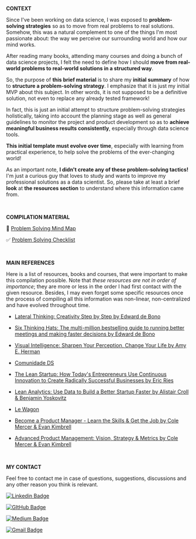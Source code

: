 **CONTEXT**

Since I've been working on data science, I was exposed to **problem-solving strategies** so as to move from real problems to real solutions. Somehow, this was a natural complement to one of the things I'm most passionate about: the way we perceive our surrounding world and how our mind works.

After reading many books, attending many courses and doing a bunch of data science projects, I felt the need to define how I should **move from real-world problems to real-world solutions in a structured way**.

So, the purpose of **this brief material** is to share my **initial summary** of how to **structure a problem-solving strategy**. I emphasize that it is just my initial MVP about this subject. In other words, it is not supposed to be a definitive solution, not even to replace any already tested framework! 

In fact, this is just an initial attempt to structure problem-solving strategies holistically, taking into account the planning stage as well as general guidelines to monitor the project and product development so as to **achieve meaningful business results consistently**, especially through data science tools. 

**This initial template must evolve over time**, especially with learning from practical experience, to help solve the problems of the ever-changing world!

As an important note, **I didn't create any of these problem-solving tactics!** I'm just a curious guy that loves to study and wants to improve my professional solutions as a data scientist. So, please take at least a brief **look** at **the resources section** to understand where this information came from.

<br> 

**COMPILATION MATERIAL**

🎨 [Problem Solving Mind Map](image.html)

✅ [Problem Solving Checklist](checklist.html)

<br>

**MAIN REFERENCES**

Here is a list of resources, books and courses, that were important to make this compilation possible. Note that *these resources are not in order of importance*; they are more or less in the order I had first contact with the given resource. Besides, I may even forget some specific resources once the process of compiling all this information was non-linear, non-centralized and have evolved throughout time.

* [Lateral Thinking: Creativity Step by Step by Edward de Bono](https://www.amazon.com.br/Lateral-Thinking-Creativity-Step-English-ebook/dp/B003V1WTLI/ref=sr_1_2?qid=1665854074&refinements=p_27%3AEdward+de+Bono&s=digital-text&sr=1-2&text=Edward+de+Bono)

* [Six Thinking Hats: The multi-million bestselling guide to running better meetings and making faster decisions by Edward de Bono](https://www.amazon.com.br/Thinking-Hats-English-Edward-Bono-ebook/dp/B073RW3RPJ/ref=sr_1_1?qid=1665854074&refinements=p_27%3AEdward+de+Bono&s=digital-text&sr=1-1&text=Edward+de+Bono)

* [Visual Intelligence: Sharpen Your Perception, Change Your Life by Amy E. Herman](https://www.amazon.com.br/gp/product/B00QPHSA04/ref=dbs_a_def_rwt_hsch_vapi_tkin_p1_i1)

* [Comunidade DS](https://comunidadeds.com/)

* [The Lean Startup: How Today's Entrepreneurs Use Continuous Innovation to Create Radically Successful Businesses by Eric Ries](https://www.amazon.com.br/Lean-Startup-Entrepreneurs-Continuous-Innovation-ebook/dp/B004J4XGN6/ref=sr_1_1?keywords=lean+startup&qid=1665854302&qu=eyJxc2MiOiIyLjExIiwicXNhIjoiMS4zOSIsInFzcCI6IjEuMzAifQ%3D%3D&s=digital-text&sprefix=lean+start%2Cdigital-text%2C236&sr=1-1)

* [Lean Analytics: Use Data to Build a Better Startup Faster by Alistair Croll & Benjamin Yoskovitz](https://www.amazon.com.br/Lean-Analytics-Better-Startup-English-ebook/dp/B00AG66LTM/ref=sr_1_1?keywords=lean+analytics&qid=1665854312&qu=eyJxc2MiOiIwLjg1IiwicXNhIjoiMC42OCIsInFzcCI6IjAuNjEifQ%3D%3D&s=digital-text&sprefix=lean+analy%2Cdigital-text%2C224&sr=1-1)

* [Le Wagon](https://www.lewagon.com/data-science-course)

* [Become a Product Manager - Learn the Skills & Get the Job by Cole Mercer & Evan Kimbrell](https://www.udemy.com/course/become-a-product-manager-learn-the-skills-get-a-job/)

* [Advanced Product Management: Vision, Strategy & Metrics by Cole Mercer & Evan Kimbrell](https://www.udemy.com/course/advanced-product-management-vision-strategy-metrics/)

<br>

**MY CONTACT**

Feel free to contact me in case of questions, suggestions, discussions and any other reason you think is relevant.

[![Linkedin Badge](https://img.shields.io/badge/LinkedIn-0077B5?style=for-the-badge&logo=linkedin&logoColor=white)](https://www.linkedin.com/in/ds-gustavo-cunha/)

[![GItHub Badge](https://img.shields.io/badge/GitHub-100000?style=for-the-badge&logo=github&logoColor=white)](https://github.com/ds-gustavo-cunha)

[![Medium Badge](https://img.shields.io/badge/Medium-12100E?style=for-the-badge&logo=medium&logoColor=white)](https://medium.com/@ds-gustavo-cunha)

[![Gmail Badge](https://img.shields.io/badge/Gmail-D14836?style=for-the-badge&logo=gmail&logoColor=white)](mailto:gcunhaj@gmail.com)

<br>
